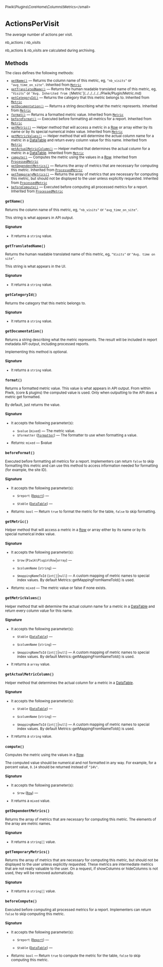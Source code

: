 <small>Piwik\Plugins\CoreHome\Columns\Metrics\</small>

ActionsPerVisit
===============

The average number of actions per visit.

nb_actions / nb_visits

nb_actions & nb_visits are calculated during archiving.

Methods
-------

The class defines the following methods:

- [`getName()`](#getname) &mdash; Returns the column name of this metric, eg, `"nb_visits"` or `"avg_time_on_site"`. Inherited from [`Metric`](../../../../../Piwik/Plugin/Metric.md)
- [`getTranslatedName()`](#gettranslatedname) &mdash; Returns the human readable translated name of this metric, eg, `"Visits"` or `"Avg. Inherited from [`Metric`](../../../../../Piwik/Plugin/Metric.md)
- [`getCategoryId()`](#getcategoryid) &mdash; Returns the category that this metric belongs to. Inherited from [`Metric`](../../../../../Piwik/Plugin/Metric.md)
- [`getDocumentation()`](#getdocumentation) &mdash; Returns a string describing what the metric represents. Inherited from [`Metric`](../../../../../Piwik/Plugin/Metric.md)
- [`format()`](#format) &mdash; Returns a formatted metric value. Inherited from [`Metric`](../../../../../Piwik/Plugin/Metric.md)
- [`beforeFormat()`](#beforeformat) &mdash; Executed before formatting all metrics for a report. Inherited from [`Metric`](../../../../../Piwik/Plugin/Metric.md)
- [`getMetric()`](#getmetric) &mdash; Helper method that will access a metric in a [Row](/api-reference/Piwik/DataTable/Row) or array either by its name or by its special numerical index value. Inherited from [`Metric`](../../../../../Piwik/Plugin/Metric.md)
- [`getMetricValues()`](#getmetricvalues) &mdash; Helper method that will determine the actual column name for a metric in a [DataTable](/api-reference/Piwik/DataTable) and return every column value for this name. Inherited from [`Metric`](../../../../../Piwik/Plugin/Metric.md)
- [`getActualMetricColumn()`](#getactualmetriccolumn) &mdash; Helper method that determines the actual column for a metric in a [DataTable](/api-reference/Piwik/DataTable). Inherited from [`Metric`](../../../../../Piwik/Plugin/Metric.md)
- [`compute()`](#compute) &mdash; Computes the metric using the values in a [Row](/api-reference/Piwik/DataTable/Row). Inherited from [`ProcessedMetric`](../../../../../Piwik/Plugin/ProcessedMetric.md)
- [`getDependentMetrics()`](#getdependentmetrics) &mdash; Returns the array of metrics that are necessary for computing this metric. Inherited from [`ProcessedMetric`](../../../../../Piwik/Plugin/ProcessedMetric.md)
- [`getTemporaryMetrics()`](#gettemporarymetrics) &mdash; Returns the array of metrics that are necessary for computing this metric, but should not be displayed to the user unless explicitly requested. Inherited from [`ProcessedMetric`](../../../../../Piwik/Plugin/ProcessedMetric.md)
- [`beforeCompute()`](#beforecompute) &mdash; Executed before computing all processed metrics for a report. Inherited from [`ProcessedMetric`](../../../../../Piwik/Plugin/ProcessedMetric.md)

<a name="getname" id="getname"></a>
<a name="getName" id="getName"></a>
### `getName()`

Returns the column name of this metric, eg, `"nb_visits"` or `"avg_time_on_site"`.

This string is what appears in API output.

#### Signature

- It returns a `string` value.

<a name="gettranslatedname" id="gettranslatedname"></a>
<a name="getTranslatedName" id="getTranslatedName"></a>
### `getTranslatedName()`

Returns the human readable translated name of this metric, eg, `"Visits"` or `"Avg. time on site"`.

This string is what appears in the UI.

#### Signature

- It returns a `string` value.

<a name="getcategoryid" id="getcategoryid"></a>
<a name="getCategoryId" id="getCategoryId"></a>
### `getCategoryId()`

Returns the category that this metric belongs to.

#### Signature

- It returns a `string` value.

<a name="getdocumentation" id="getdocumentation"></a>
<a name="getDocumentation" id="getDocumentation"></a>
### `getDocumentation()`

Returns a string describing what the metric represents. The result will be included in report metadata
API output, including processed reports.

Implementing this method is optional.

#### Signature

- It returns a `string` value.

<a name="format" id="format"></a>
<a name="format" id="format"></a>
### `format()`

Returns a formatted metric value. This value is what appears in API output. From within Piwik,
(core & plugins) the computed value is used. Only when outputting to the API does a metric
get formatted.

By default, just returns the value.

#### Signature

-  It accepts the following parameter(s):
    - `$value` (`mixed`) &mdash;
       The metric value.
    - `$formatter` ([`Formatter`](../../../../../Piwik/Metrics/Formatter.md)) &mdash;
       The formatter to use when formatting a value.

- *Returns:*  `mixed` &mdash;
    $value

<a name="beforeformat" id="beforeformat"></a>
<a name="beforeFormat" id="beforeFormat"></a>
### `beforeFormat()`

Executed before formatting all metrics for a report. Implementers can return `false`
to skip formatting this metric and can use this method to access information needed for
formatting (for example, the site ID).

#### Signature

-  It accepts the following parameter(s):
    - `$report` ([`Report`](../../../../../Piwik/Plugin/Report.md)) &mdash;
      
    - `$table` ([`DataTable`](../../../../../Piwik/DataTable.md)) &mdash;
      

- *Returns:*  `bool` &mdash;
    Return `true` to format the metric for the table, `false` to skip formatting.

<a name="getmetric" id="getmetric"></a>
<a name="getMetric" id="getMetric"></a>
### `getMetric()`

Helper method that will access a metric in a [Row](/api-reference/Piwik/DataTable/Row) or array either by
its name or by its special numerical index value.

#### Signature

-  It accepts the following parameter(s):
    - `$row` (`Piwik\Plugin\Row`|`array`) &mdash;
      
    - `$columnName` (`string`) &mdash;
      
    - `$mappingNameToId` (`int[]`|`null`) &mdash;
       A custom mapping of metric names to special index values. By default Metrics::getMappingFromNameToId() is used.

- *Returns:*  `mixed` &mdash;
    The metric value or false if none exists.

<a name="getmetricvalues" id="getmetricvalues"></a>
<a name="getMetricValues" id="getMetricValues"></a>
### `getMetricValues()`

Helper method that will determine the actual column name for a metric in a
[DataTable](/api-reference/Piwik/DataTable) and return every column value for this name.

#### Signature

-  It accepts the following parameter(s):
    - `$table` ([`DataTable`](../../../../../Piwik/DataTable.md)) &mdash;
      
    - `$columnName` (`string`) &mdash;
      
    - `$mappingNameToId` (`int[]`|`null`) &mdash;
       A custom mapping of metric names to special index values. By default Metrics::getMappingFromNameToId() is used.
- It returns a `array` value.

<a name="getactualmetriccolumn" id="getactualmetriccolumn"></a>
<a name="getActualMetricColumn" id="getActualMetricColumn"></a>
### `getActualMetricColumn()`

Helper method that determines the actual column for a metric in a [DataTable](/api-reference/Piwik/DataTable).

#### Signature

-  It accepts the following parameter(s):
    - `$table` ([`DataTable`](../../../../../Piwik/DataTable.md)) &mdash;
      
    - `$columnName` (`string`) &mdash;
      
    - `$mappingNameToId` (`int[]`|`null`) &mdash;
       A custom mapping of metric names to special index values. By default Metrics::getMappingFromNameToId() is used.
- It returns a `string` value.

<a name="compute" id="compute"></a>
<a name="compute" id="compute"></a>
### `compute()`

Computes the metric using the values in a [Row](/api-reference/Piwik/DataTable/Row).

The computed value should be numerical and not formatted in any way. For example, for
a percent value, `0.14` should be returned instead of `"14%"`.

#### Signature

-  It accepts the following parameter(s):
    - `$row` ([`Row`](../../../../../Piwik/DataTable/Row.md)) &mdash;
      
- It returns a `mixed` value.

<a name="getdependentmetrics" id="getdependentmetrics"></a>
<a name="getDependentMetrics" id="getDependentMetrics"></a>
### `getDependentMetrics()`

Returns the array of metrics that are necessary for computing this metric. The elements
of the array are metric names.

#### Signature

- It returns a `string[]` value.

<a name="gettemporarymetrics" id="gettemporarymetrics"></a>
<a name="getTemporaryMetrics" id="getTemporaryMetrics"></a>
### `getTemporaryMetrics()`

Returns the array of metrics that are necessary for computing this metric, but should not
be displayed to the user unless explicitly requested. These metrics are intermediate
metrics that are not really valuable to the user. On a request, if showColumns or hideColumns
is not used, they will be removed automatically.

#### Signature

- It returns a `string[]` value.

<a name="beforecompute" id="beforecompute"></a>
<a name="beforeCompute" id="beforeCompute"></a>
### `beforeCompute()`

Executed before computing all processed metrics for a report. Implementers can return `false`
to skip computing this metric.

#### Signature

-  It accepts the following parameter(s):
    - `$report` ([`Report`](../../../../../Piwik/Plugin/Report.md)) &mdash;
      
    - `$table` ([`DataTable`](../../../../../Piwik/DataTable.md)) &mdash;
      

- *Returns:*  `bool` &mdash;
    Return `true` to compute the metric for the table, `false` to skip computing
             this metric.


